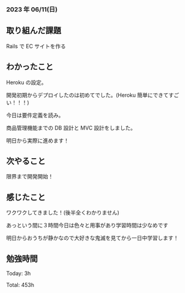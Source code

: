 ### 2023 年 06/11(日)

## 取り組んだ課題

Rails で EC サイトを作る

## わかったこと

Heroku の設定。

開発初期からデプロイしたのは初めてでした。(Heroku 簡単にできてすごい！！！)

今日は要件定義を読み。

商品管理機能までの DB 設計と MVC 設計をしました。

明日から実際に進めます！

## 次やること

限界まで開発開始！

## 感じたこと

ワクワクしてきました！(後半全くわかりません)

あっという間に３時間今日は色々と用事があり学習時間は少なめです

明日からおうちが静かなので大好きな鬼滅を見てから一日中学習します！

## 勉強時間

Today: 3h

Total: 453h
